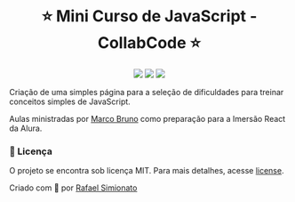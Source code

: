 <h1 align='center'>⭐ Mini Curso de JavaScript - CollabCode ⭐</h1>

<p align='center'>
<img src="https://img.shields.io/github/repo-size/rafaasimi/Mini-Curso-JavaScript-CollabCode">
<img src="https://img.shields.io/github/last-commit/rafaasimi/Mini-Curso-JavaScript-CollabCode">
<img src="https://img.shields.io/github/license/rafaasimi/Mini-Curso-JavaScript-CollabCode">
</p>

<p>Criação de uma simples página para a seleção de dificuldades para treinar conceitos simples de JavaScript.<p>
<p>Aulas ministradas por <a href='https://www.twitch.tv/marcobrunodev/' target='blank'>Marco Bruno</a> como preparação para a Imersão React da Alura.</p>

<h3>📝 Licença</h3>
<p>O projeto se encontra sob licença MIT. Para mais detalhes, acesse <a href='LICENSE'>license<a>.</p>
<p>Criado com 💙 por <a href='https://github.com/rafaasimi/' target='blank'>Rafael Simionato</a></p>

